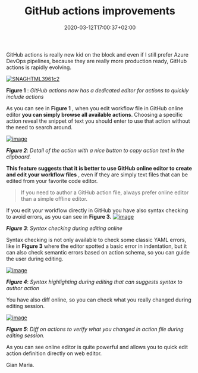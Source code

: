 ﻿---
title: "GitHub actions improvements"
description: ""
date: 2020-03-12T17:00:37+02:00
draft: false
tags: [GitHub]
categories: [GitHub]
---
GitHub actions is really new kid on the block and even if I still prefer Azure DevOps pipelines, because they are really more production ready, GitHub actions is rapidly evolving.

[![SNAGHTML3961c2](https://www.codewrecks.com/blog/wp-content/uploads/2020/03/SNAGHTML3961c2_thumb.png "SNAGHTML3961c2")](https://www.codewrecks.com/blog/wp-content/uploads/2020/03/SNAGHTML3961c2.png)

 **Figure 1** : *GitHub actions now has a dedicated editor for actions to quickly include actions*

As you can see in  **Figure 1** , when you edit workflow file in GitHub online editor  **you can simply browse all available actions**. Choosing a specific action reveal the snippet of text you should enter to use that action without the need to search around.

[![image](https://www.codewrecks.com/blog/wp-content/uploads/2020/03/image_thumb-4.png "image")](https://www.codewrecks.com/blog/wp-content/uploads/2020/03/image-4.png)

 ***Figure 2***: *Detail of the action with a nice button to copy action text in the clipboard.*

 **This feature suggests that it is better to use GitHub online editor to create and edit your workflow files** , even if they are simply text files that can be edited from your favorite code editor.

> If you need to author a GitHub action file, always prefer online editor than a simple offline editor.

If you edit your workflow directly in GitHub you have also syntax checking to avoid errors, as you can see in  **Figure 3.** [![image](https://www.codewrecks.com/blog/wp-content/uploads/2020/03/image_thumb-3.png "image")](https://www.codewrecks.com/blog/wp-content/uploads/2020/03/image-3.png)

 ***Figure 3***: *Syntax checking during editing online*

Syntax checking is not only available to check some classic YAML errors, like in  **Figure 3** where the editor spotted a basic error in indentation, but it can also check semantic errors based on action schema, so you can guide the user during editing.

[![image](https://www.codewrecks.com/blog/wp-content/uploads/2020/03/image_thumb-6.png "image")](https://www.codewrecks.com/blog/wp-content/uploads/2020/03/image-6.png)

 ***Figure 4***: *Syntax highlighting during editing that can suggests syntax to author action*

You have also diff online, so you can check what you really changed during editing session.

[![image](https://www.codewrecks.com/blog/wp-content/uploads/2020/03/image_thumb-7.png "image")](https://www.codewrecks.com/blog/wp-content/uploads/2020/03/image-7.png)

 ***Figure 5***: *Diff on actions to verify what you changed in action file during editing session.*

As you can see online editor is quite powerful and allows you to quick edit action definition directly on web editor.

Gian Maria.
